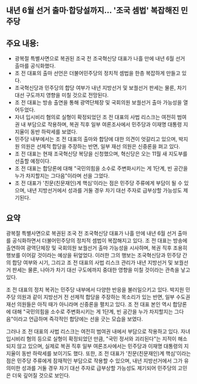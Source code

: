 ## 내년 6월 선거 출마·합당설까지… '조국 셈법' 복잡해진 민주당

## 주요 내용:
*   광복절 특별사면으로 복권된 조국 전 조국혁신당 대표가 나흘 만에 내년 6월 선거 출마를 공식화했다.
*   조 전 대표의 출마 선언은 더불어민주당의 정치적 셈법을 한층 복잡하게 만들고 있다.
*   조국혁신당과 민주당의 합당 여부가 내년 지방선거 및 보궐선거 판세는 물론, 차기 대선 구도까지 영향을 미칠 것으로 전망된다.
*   조 전 대표는 방송 출연을 통해 광역단체장 및 국회의원 보궐선거 출마 가능성을 열어두었다.
*   자녀 입시비리 혐의로 실형이 확정되었던 조 전 대표의 사법 리스크는 여전히 범여권 내 부담으로 작용하며, 복권 직후 일부 여론조사에서 민주당과 이재명 대통령 지지율이 동반 하락세를 보였다.
*   민주당 내부에서는 조 전 대표의 출마와 합당에 대한 의견이 엇갈리고 있으며, 박지원 의원은 선제적 합당을 주장하는 반면, 일부 재선 의원은 신중론을 펴고 있다.
*   조 전 대표는 현재 조국혁신당 복당을 신청했으며, 혁신당은 오는 11월 새 지도부를 선출할 예정이다.
*   조 전 대표는 합당론에 대해 "국민의힘을 소수로 주변화시키는 게 1단계, 빈 공간을 누가 차지할지는 그다음"이라며 선을 그었다.
*   조 전 대표가 '친문(친문재인)계 핵심'이라는 점은 민주당 주류에게 부담이 될 수 있으며, 내년 지방선거에서 성과를 거둘 경우 차기 대선 주자로 급부상할 가능성도 제기된다.

## 요약

광복절 특별사면으로 복권된 조국 전 조국혁신당 대표가 나흘 만에 내년 6월 선거 출마를 공식화하면서 더불어민주당의 정치적 셈법이 복잡해지고 있다. 조 전 대표는 방송에 출연하여 광역단체장 및 국회의원 보궐선거 출마 가능성을 시사하며, 복권 직후 조용히 행보를 이어갈 것이라는 예상을 뒤엎었다. 이러한 그의 행보는 조국혁신당과 민주당 간의 합당 여부와 시기, 그리고 조 전 대표의 사법 리스크 관리가 내년 지방선거 및 보궐선거 판세는 물론, 나아가 차기 대선 구도에까지 중대한 영향을 미칠 것이라는 관측을 낳고 있다.

조 전 대표의 정치 복귀는 민주당 내부에서 다양한 반응을 불러일으키고 있다. 박지원 민주당 의원과 같이 지방선거 전 선제적 합당을 주장하는 목소리가 있는 반면, 일부 수도권 재선 의원들은 아직 때가 아니라며 신중론을 펼치고 있다. 조 전 대표 본인 역시 합당론에 대해 "국민의힘을 소수로 주변화시키는 게 1단계, 빈 공간을 누가 차지할지는 그다음"이라고 언급하며 즉각적인 합당에는 선을 긋는 모습을 보였다.

그러나 조 전 대표의 사법 리스크는 여전히 범여권 내에서 부담으로 작용하고 있다. 자녀 입시비리 혐의 등으로 실형이 확정되었던 만큼, "국민 정서와 괴리된다"는 지적이 해소되지 않고 있으며, 실제로 복권 직후 일부 여론조사에서는 민주당과 이재명 대통령의 지지율이 동반 하락세를 보이기도 했다. 또한, 조 전 대표가 '친문(친문재인)계 핵심'이라는 점은 민주당 주류에게 잠재적인 부담으로 작용할 수 있으며, 내년 지방선거에서 그가 유의미한 성과를 거둘 경우 차기 대선 주자로 급부상할 가능성도 제기되어 민주당의 고민은 더욱 깊어질 것으로 보인다.